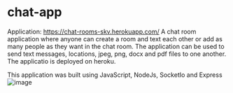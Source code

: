 # chat-app
Application: https://chat-rooms-skv.herokuapp.com/
A chat room application where anyone can create a room and text each other or add as many people as they want in the chat room.
The application can be used to send text messages, locations, jpeg, png, docx and pdf files to one another.
The applicatio is deployed on heroku. 

This application was built using JavaScript, NodeJs, SocketIo and Express
![image](https://user-images.githubusercontent.com/62788140/133013619-163409c0-791f-4573-9f27-2ec145c07f77.png)

